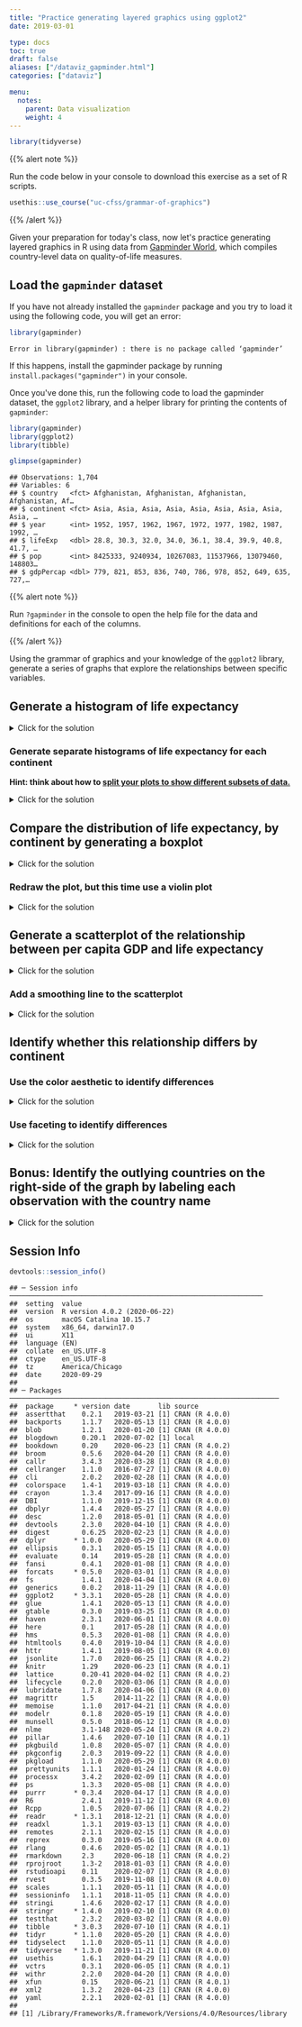 ```yaml
---
title: "Practice generating layered graphics using ggplot2"
date: 2019-03-01

type: docs
toc: true
draft: false
aliases: ["/dataviz_gapminder.html"]
categories: ["dataviz"]

menu:
  notes:
    parent: Data visualization
    weight: 4
---
```





```r
library(tidyverse)
```

{{% alert note %}}

Run the code below in your console to download this exercise as a set of R scripts.

```r
usethis::use_course("uc-cfss/grammar-of-graphics")
```

{{% /alert %}}

Given your preparation for today's class, now let's practice generating layered graphics in R using data from [Gapminder World](https://www.gapminder.org/data/), which compiles country-level data on quality-of-life measures.

## Load the `gapminder` dataset

If you have not already installed the `gapminder` package and you try to load it using the following code, you will get an error:


```r
library(gapminder)
```

```
Error in library(gapminder) : there is no package called ‘gapminder’
```

If this happens, install the gapminder package by running `install.packages("gapminder")` in your console.

Once you've done this, run the following code to load the gapminder dataset, the `ggplot2` library, and a helper library for printing the contents of `gapminder`:


```r
library(gapminder)
library(ggplot2)
library(tibble)

glimpse(gapminder)
```

```
## Observations: 1,704
## Variables: 6
## $ country   <fct> Afghanistan, Afghanistan, Afghanistan, Afghanistan, Af…
## $ continent <fct> Asia, Asia, Asia, Asia, Asia, Asia, Asia, Asia, Asia, …
## $ year      <int> 1952, 1957, 1962, 1967, 1972, 1977, 1982, 1987, 1992, …
## $ lifeExp   <dbl> 28.8, 30.3, 32.0, 34.0, 36.1, 38.4, 39.9, 40.8, 41.7, …
## $ pop       <int> 8425333, 9240934, 10267083, 11537966, 13079460, 148803…
## $ gdpPercap <dbl> 779, 821, 853, 836, 740, 786, 978, 852, 649, 635, 727,…
```

{{% alert note %}}

Run `?gapminder` in the console to open the help file for the data and definitions for each of the columns.

{{% /alert %}}

Using the grammar of graphics and your knowledge of the `ggplot2` library, generate a series of graphs that explore the relationships between specific variables.

## Generate a histogram of life expectancy

<details> 
  <summary>Click for the solution</summary>
  <p>
  

```r
ggplot(data = gapminder, mapping = aes(x = lifeExp)) +
  geom_histogram()
```

```
## `stat_bin()` using `bins = 30`. Pick better value with `binwidth`.
```

<img src="/notes/gapminder_files/figure-html/histo-1.png" width="672" />

  </p>
</details>

### Generate separate histograms of life expectancy for each continent

**Hint: think about how to [split your plots to show different subsets of data.](http://r4ds.had.co.nz/data-visualisation.html#facets)**

<details> 
  <summary>Click for the solution</summary>
  <p>
  

```r
ggplot(data = gapminder, mapping = aes(x = lifeExp)) +
  geom_histogram() +
  facet_wrap(~ continent)
```

```
## `stat_bin()` using `bins = 30`. Pick better value with `binwidth`.
```

<img src="/notes/gapminder_files/figure-html/histo-facet-1.png" width="672" />

  </p>
</details>

## Compare the distribution of life expectancy, by continent by generating a boxplot

<details> 
  <summary>Click for the solution</summary>
  <p>
  

```r
ggplot(data = gapminder, mapping = aes(x = continent, y = lifeExp)) +
  geom_boxplot()
```

<img src="/notes/gapminder_files/figure-html/boxplot-1.png" width="672" />

  </p>
</details>

### Redraw the plot, but this time use a violin plot

<details> 
  <summary>Click for the solution</summary>
  <p>
  

```r
ggplot(data = gapminder, mapping = aes(x = continent, y = lifeExp)) +
  geom_violin()
```

<img src="/notes/gapminder_files/figure-html/violin-plot-1.png" width="672" />

  </p>
</details>

## Generate a scatterplot of the relationship between per capita GDP and life expectancy

<details> 
  <summary>Click for the solution</summary>
  <p>
  

```r
ggplot(data = gapminder, mapping = aes(x = gdpPercap, y = lifeExp)) +
  geom_point()
```

<img src="/notes/gapminder_files/figure-html/scatter-1.png" width="672" />

  </p>
</details>

### Add a smoothing line to the scatterplot

<details> 
  <summary>Click for the solution</summary>
  <p>
  

```r
ggplot(data = gapminder, mapping = aes(x = gdpPercap, y = lifeExp)) +
  geom_point() +
  geom_smooth()
```

```
## `geom_smooth()` using method = 'gam' and formula 'y ~ s(x, bs = "cs")'
```

<img src="/notes/gapminder_files/figure-html/scatter-smooth-1.png" width="672" />

  </p>
</details>

## Identify whether this relationship differs by continent

### Use the color aesthetic to identify differences

<details> 
  <summary>Click for the solution</summary>
  <p>
  

```r
ggplot(data = gapminder,
       mapping = aes(x = gdpPercap, y = lifeExp, color = continent)) +
  geom_point() +
  geom_smooth()
```

```
## `geom_smooth()` using method = 'loess' and formula 'y ~ x'
```

<img src="/notes/gapminder_files/figure-html/scatter-color-1.png" width="672" />

  </p>
</details>

### Use faceting to identify differences

<details> 
  <summary>Click for the solution</summary>
  <p>


```r
# using facet_wrap()
ggplot(data = gapminder,
       mapping = aes(x = gdpPercap, y = lifeExp, color = continent)) +
  geom_point() +
  geom_smooth() +
  facet_wrap(~ continent)
```

```
## `geom_smooth()` using method = 'loess' and formula 'y ~ x'
```

<img src="/notes/gapminder_files/figure-html/scatter-facet-1.png" width="672" />

```r
# using facet_grid()
ggplot(data = gapminder,mapping = aes(x = gdpPercap, y = lifeExp, color = continent)) +
  geom_point() +
  geom_smooth() +
  facet_grid(. ~ continent)
```

```
## `geom_smooth()` using method = 'loess' and formula 'y ~ x'
```

<img src="/notes/gapminder_files/figure-html/scatter-facet-2.png" width="672" />

Why use `facet_grid()` here instead of `facet_wrap()`? Good question! Let's reframe it and instead ask, what is the difference between `facet_grid()` and `facet_wrap()`?^[Example drawn from [this StackOverflow thread](https://stackoverflow.com/questions/20457905/whats-the-difference-between-facet-wrap-and-facet-grid-in-ggplot2).]

The answer below refers to the case when you have 2 arguments in `facet_grid()` or `facet_wrap()`. `facet_grid(x ~ y)` will display $x \times y$ plots even if some plots are empty. For example:


```r
ggplot(mpg, aes(displ, hwy)) +
  geom_point() +
  facet_grid(cyl ~ class)
```

<img src="/notes/gapminder_files/figure-html/facet-grid-1.png" width="672" />

There are 4 distinct `cyl` and 7 distinct `class` values. This plot  displays $4 \times 7 = 28$ plots, even if some are empty (because some classes do not have corresponding cylinder values, like rows with `class = "midsize"` doesn't have any corresponding `cyl = 5` value ).

`facet_wrap(x ~ y)` displays only the plots having actual values.


```r
ggplot(mpg, aes(displ, hwy)) +
  geom_point() +
  facet_wrap(~ cyl + class)
```

<img src="/notes/gapminder_files/figure-html/facet-wrap-1.png" width="672" />

There are 19 plots displayed now, one for every combination of `cyl` and `class`. So for this exercise, I would use `facet_wrap()` because we are faceting on a single variable. If we faceted on multiple variables, `facet_grid()` may be more appropriate.
  </p>
</details>

## Bonus: Identify the outlying countries on the right-side of the graph by labeling each observation with the country name

<details> 
  <summary>Click for the solution</summary>
  <p>
  

```r
ggplot(data = gapminder,
       mapping = aes(x = gdpPercap, y = lifeExp, label = country)) +
  geom_smooth() +
  geom_text()
```

```
## `geom_smooth()` using method = 'gam' and formula 'y ~ s(x, bs = "cs")'
```

<img src="/notes/gapminder_files/figure-html/text-1.png" width="672" />

  </p>
</details>

## Session Info



```r
devtools::session_info()
```

```
## ─ Session info ───────────────────────────────────────────────────────────────
##  setting  value                       
##  version  R version 4.0.2 (2020-06-22)
##  os       macOS Catalina 10.15.7      
##  system   x86_64, darwin17.0          
##  ui       X11                         
##  language (EN)                        
##  collate  en_US.UTF-8                 
##  ctype    en_US.UTF-8                 
##  tz       America/Chicago             
##  date     2020-09-29                  
## 
## ─ Packages ───────────────────────────────────────────────────────────────────
##  package     * version date       lib source        
##  assertthat    0.2.1   2019-03-21 [1] CRAN (R 4.0.0)
##  backports     1.1.7   2020-05-13 [1] CRAN (R 4.0.0)
##  blob          1.2.1   2020-01-20 [1] CRAN (R 4.0.0)
##  blogdown      0.20.1  2020-07-02 [1] local         
##  bookdown      0.20    2020-06-23 [1] CRAN (R 4.0.2)
##  broom         0.5.6   2020-04-20 [1] CRAN (R 4.0.0)
##  callr         3.4.3   2020-03-28 [1] CRAN (R 4.0.0)
##  cellranger    1.1.0   2016-07-27 [1] CRAN (R 4.0.0)
##  cli           2.0.2   2020-02-28 [1] CRAN (R 4.0.0)
##  colorspace    1.4-1   2019-03-18 [1] CRAN (R 4.0.0)
##  crayon        1.3.4   2017-09-16 [1] CRAN (R 4.0.0)
##  DBI           1.1.0   2019-12-15 [1] CRAN (R 4.0.0)
##  dbplyr        1.4.4   2020-05-27 [1] CRAN (R 4.0.0)
##  desc          1.2.0   2018-05-01 [1] CRAN (R 4.0.0)
##  devtools      2.3.0   2020-04-10 [1] CRAN (R 4.0.0)
##  digest        0.6.25  2020-02-23 [1] CRAN (R 4.0.0)
##  dplyr       * 1.0.0   2020-05-29 [1] CRAN (R 4.0.0)
##  ellipsis      0.3.1   2020-05-15 [1] CRAN (R 4.0.0)
##  evaluate      0.14    2019-05-28 [1] CRAN (R 4.0.0)
##  fansi         0.4.1   2020-01-08 [1] CRAN (R 4.0.0)
##  forcats     * 0.5.0   2020-03-01 [1] CRAN (R 4.0.0)
##  fs            1.4.1   2020-04-04 [1] CRAN (R 4.0.0)
##  generics      0.0.2   2018-11-29 [1] CRAN (R 4.0.0)
##  ggplot2     * 3.3.1   2020-05-28 [1] CRAN (R 4.0.0)
##  glue          1.4.1   2020-05-13 [1] CRAN (R 4.0.0)
##  gtable        0.3.0   2019-03-25 [1] CRAN (R 4.0.0)
##  haven         2.3.1   2020-06-01 [1] CRAN (R 4.0.0)
##  here          0.1     2017-05-28 [1] CRAN (R 4.0.0)
##  hms           0.5.3   2020-01-08 [1] CRAN (R 4.0.0)
##  htmltools     0.4.0   2019-10-04 [1] CRAN (R 4.0.0)
##  httr          1.4.1   2019-08-05 [1] CRAN (R 4.0.0)
##  jsonlite      1.7.0   2020-06-25 [1] CRAN (R 4.0.2)
##  knitr         1.29    2020-06-23 [1] CRAN (R 4.0.1)
##  lattice       0.20-41 2020-04-02 [1] CRAN (R 4.0.2)
##  lifecycle     0.2.0   2020-03-06 [1] CRAN (R 4.0.0)
##  lubridate     1.7.8   2020-04-06 [1] CRAN (R 4.0.0)
##  magrittr      1.5     2014-11-22 [1] CRAN (R 4.0.0)
##  memoise       1.1.0   2017-04-21 [1] CRAN (R 4.0.0)
##  modelr        0.1.8   2020-05-19 [1] CRAN (R 4.0.0)
##  munsell       0.5.0   2018-06-12 [1] CRAN (R 4.0.0)
##  nlme          3.1-148 2020-05-24 [1] CRAN (R 4.0.2)
##  pillar        1.4.6   2020-07-10 [1] CRAN (R 4.0.1)
##  pkgbuild      1.0.8   2020-05-07 [1] CRAN (R 4.0.0)
##  pkgconfig     2.0.3   2019-09-22 [1] CRAN (R 4.0.0)
##  pkgload       1.1.0   2020-05-29 [1] CRAN (R 4.0.0)
##  prettyunits   1.1.1   2020-01-24 [1] CRAN (R 4.0.0)
##  processx      3.4.2   2020-02-09 [1] CRAN (R 4.0.0)
##  ps            1.3.3   2020-05-08 [1] CRAN (R 4.0.0)
##  purrr       * 0.3.4   2020-04-17 [1] CRAN (R 4.0.0)
##  R6            2.4.1   2019-11-12 [1] CRAN (R 4.0.0)
##  Rcpp          1.0.5   2020-07-06 [1] CRAN (R 4.0.2)
##  readr       * 1.3.1   2018-12-21 [1] CRAN (R 4.0.0)
##  readxl        1.3.1   2019-03-13 [1] CRAN (R 4.0.0)
##  remotes       2.1.1   2020-02-15 [1] CRAN (R 4.0.0)
##  reprex        0.3.0   2019-05-16 [1] CRAN (R 4.0.0)
##  rlang         0.4.6   2020-05-02 [1] CRAN (R 4.0.1)
##  rmarkdown     2.3     2020-06-18 [1] CRAN (R 4.0.2)
##  rprojroot     1.3-2   2018-01-03 [1] CRAN (R 4.0.0)
##  rstudioapi    0.11    2020-02-07 [1] CRAN (R 4.0.0)
##  rvest         0.3.5   2019-11-08 [1] CRAN (R 4.0.0)
##  scales        1.1.1   2020-05-11 [1] CRAN (R 4.0.0)
##  sessioninfo   1.1.1   2018-11-05 [1] CRAN (R 4.0.0)
##  stringi       1.4.6   2020-02-17 [1] CRAN (R 4.0.0)
##  stringr     * 1.4.0   2019-02-10 [1] CRAN (R 4.0.0)
##  testthat      2.3.2   2020-03-02 [1] CRAN (R 4.0.0)
##  tibble      * 3.0.3   2020-07-10 [1] CRAN (R 4.0.1)
##  tidyr       * 1.1.0   2020-05-20 [1] CRAN (R 4.0.0)
##  tidyselect    1.1.0   2020-05-11 [1] CRAN (R 4.0.0)
##  tidyverse   * 1.3.0   2019-11-21 [1] CRAN (R 4.0.0)
##  usethis       1.6.1   2020-04-29 [1] CRAN (R 4.0.0)
##  vctrs         0.3.1   2020-06-05 [1] CRAN (R 4.0.1)
##  withr         2.2.0   2020-04-20 [1] CRAN (R 4.0.0)
##  xfun          0.15    2020-06-21 [1] CRAN (R 4.0.1)
##  xml2          1.3.2   2020-04-23 [1] CRAN (R 4.0.0)
##  yaml          2.2.1   2020-02-01 [1] CRAN (R 4.0.0)
## 
## [1] /Library/Frameworks/R.framework/Versions/4.0/Resources/library
```
